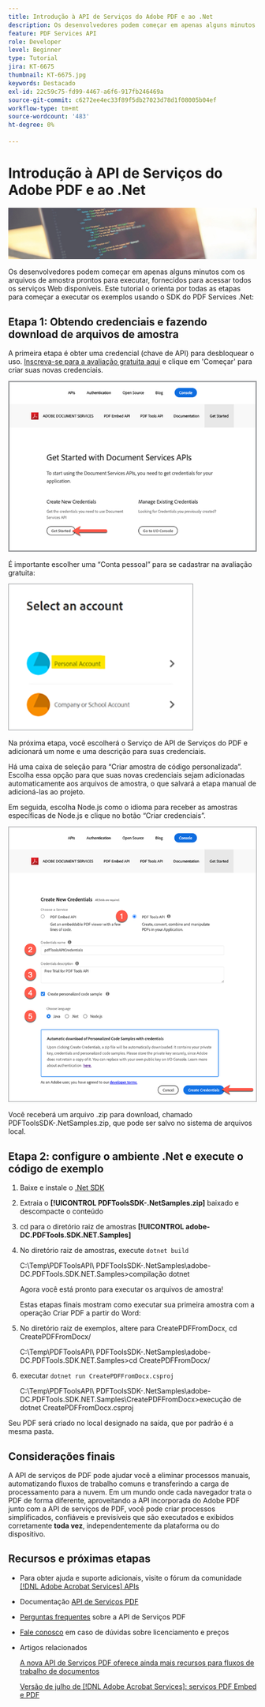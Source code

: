 ```yaml
---
title: Introdução à API de Serviços do Adobe PDF e ao .Net
description: Os desenvolvedores podem começar em apenas alguns minutos com os arquivos de amostra prontos para executar, fornecidos para acessar todos os serviços Web disponíveis
feature: PDF Services API
role: Developer
level: Beginner
type: Tutorial
jira: KT-6675
thumbnail: KT-6675.jpg
keywords: Destacado
exl-id: 22c59c75-fd99-4467-a6f6-917fb246469a
source-git-commit: c6272ee4ec33f89f5db27023d78d1f08005b04ef
workflow-type: tm+mt
source-wordcount: '483'
ht-degree: 0%

---
```


# Introdução à API de Serviços do Adobe PDF e ao .Net

![Criar Imagem Herói do PDF](assets/GettingStartedJava_hero.jpg)

Os desenvolvedores podem começar em apenas alguns minutos com os arquivos de amostra prontos para executar, fornecidos para acessar todos os serviços Web disponíveis. Este tutorial o orienta por todas as etapas para começar a executar os exemplos usando o SDK do PDF Services .Net:

## Etapa 1: Obtendo credenciais e fazendo download de arquivos de amostra

A primeira etapa é obter uma credencial (chave de API) para desbloquear o uso. [Inscreva-se para a avaliação gratuita aqui](https://www.adobe.io/apis/documentcloud/dcsdk/gettingstarted.html) e clique em &#39;Começar&#39; para criar suas novas credenciais.

![Etapa 1](assets/GettingStartedJava_step1.png)

É importante escolher uma “Conta pessoal” para se cadastrar na avaliação gratuita:

![Pessoal](assets/GettingStartedJava_personal.png)

Na próxima etapa, você escolherá o Serviço de API de Serviços do PDF e adicionará um nome e uma descrição para suas credenciais.

Há uma caixa de seleção para “Criar amostra de código personalizada”. Escolha essa opção para que suas novas credenciais sejam adicionadas automaticamente aos arquivos de amostra, o que salvará a etapa manual de adicioná-las ao projeto.

Em seguida, escolha Node.js como o idioma para receber as amostras específicas de Node.js e clique no botão “Criar credenciais”.

![Credenciais](assets/GettingStartedJava_credentials.png)

Você receberá um arquivo .zip para download, chamado PDFToolsSDK-.NetSamples.zip, que pode ser salvo no sistema de arquivos local.

## Etapa 2: configure o ambiente .Net e execute o código de exemplo

1. Baixe e instale o [.Net SDK](https://dotnet.microsoft.com/learn/dotnet/hello-world-tutorial/install)
1. Extraia o **[!UICONTROL PDFToolsSDK-.NetSamples.zip]** baixado e descompacte o conteúdo
1. cd para o diretório raiz de amostras **[!UICONTROL adobe-DC.PDFTools.SDK.NET.Samples]**
1. No diretório raiz de amostras, execute `dotnet build`

   C:\Temp\PDFToolsAPI\ PDFToolsSDK-.NetSamples\adobe-DC.PDFTools.SDK.NET.Samples>compilação dotnet

   Agora você está pronto para executar os arquivos de amostra!

   Estas etapas finais mostram como executar sua primeira amostra com a operação Criar PDF a partir do Word:

1. No diretório raiz de exemplos, altere para CreatePDFFromDocx, cd CreatePDFFromDocx/

   C:\Temp\PDFToolsAPI\ PDFToolsSDK-.NetSamples\adobe-DC.PDFTools.SDK.NET.Samples>cd CreatePDFFromDocx/

1. executar `dotnet run CreatePDFFromDocx.csproj`

   C:\Temp\PDFToolsAPI\ PDFToolsSDK-.NetSamples\adobe-DC.PDFTools.SDK.NET.Samples\CreatePDFFromDocx>execução de dotnet CreatePDFFromDocx.csproj

Seu PDF será criado no local designado na saída, que por padrão é a mesma pasta.

## Considerações finais

A API de serviços de PDF pode ajudar você a eliminar processos manuais, automatizando fluxos de trabalho comuns e transferindo a carga de processamento para a nuvem. Em um mundo onde cada navegador trata o PDF de forma diferente, aproveitando a API incorporada do Adobe PDF junto com a API de serviços de PDF, você pode criar processos simplificados, confiáveis e previsíveis que são executados e exibidos corretamente **toda vez**, independentemente da plataforma ou do dispositivo.

## Recursos e próximas etapas

* Para obter ajuda e suporte adicionais, visite o fórum da comunidade [[!DNL Adobe Acrobat Services] APIs](https://community.adobe.com/t5/document-cloud-sdk/bd-p/Document-Cloud-SDK?page=1&sort=latest_replies&filter=all)

* Documentação [API de Serviços PDF](https://www.adobe.com/go/pdftoolsapi_doc)

* [Perguntas frequentes](https://community.adobe.com/t5/contentarchivals/contentarchivedpage/message-uid/10726197) sobre a API de Serviços PDF

* [Fale conosco](https://www.adobe.com/go/pdftoolsapi_requestform) em caso de dúvidas sobre licenciamento e preços

* Artigos relacionados

  [A nova API de Serviços PDF oferece ainda mais recursos para fluxos de trabalho de documentos](https://community.adobe.com/t5/acrobat-services-api-discussions/new-pdf-tools-api-brings-more-capabilities-for-document-services/m-p/11294170)

  [Versão de julho de [!DNL Adobe Acrobat Services]: serviços PDF Embed e PDF](https://medium.com/adobetech/july-release-of-adobe-document-services-pdf-embed-and-pdf-tools-17211bf7776d)
